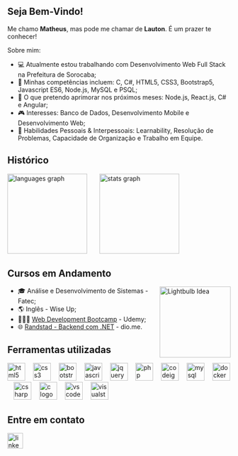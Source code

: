 ## Seja Bem-Vindo!
<p>Me chamo <b>Matheus</b>, mas pode me chamar de <b>Lauton</b>. É um prazer te conhecer!</p>
<p>Sobre mim:</p>
<ul>
  <li>💻 Atualmente estou trabalhando com Desenvolvimento Web Full Stack na Prefeitura de Sorocaba;</li> 
  <li>🧠 Minhas competências incluem: C, C#, HTML5, CSS3, Bootstrap5, Javascript ES6, Node.js, MySQL e PSQL;</li>
  <li>🌱 O que pretendo aprimorar nos próximos meses: Node.js, React.js, C# e Angular;</li>
  <li>🎮 Interesses: Banco de Dados, Desenvolvimento Mobile e Desenvolvimento Web;</li>
  <li>💬 Habilidades Pessoais & Interpessoais: Learnability, Resolução de Problemas, Capacidade de Organização e Trabalho em Equipe.</li>
</ul>

## Histórico
<div align="left">
  <img src="https://github-readme-stats.vercel.app/api/top-langs?username=lautones&locale=en&hide_title=false&layout=compact&card_width=320&langs_count=10&theme=tokyonight&hide_border=true&custom_title=Principais%20Linguagens%20Utilizadas" height="180" alt="languages graph"/>
  <img width="20"/>
  <img src="https://github-readme-stats.vercel.app/api?username=lautones&hide_title=false&hide_rank=true&show_icons=true&include_all_commits=true&count_private=true&disable_animations=false&theme=tokyonight&locale=en&hide_border=true&custom_title=Estat%C3%ADsticas" height="180" alt="stats graph"/>
</div>

## Cursos em Andamento
<div align="left">
  <img src="https://media.tenor.com/6bnek3U6Kc8AAAAi/idea-lightbulb.gif" height="160" alt="Lightbulb Idea" align="right"/>
  <ul>
    <li>🎓 Análise e Desenvolvimento de Sistemas - Fatec;</li>
    <li>🌎 Inglês - Wise Up;</li>
    <li>👨🏻‍💻 <a href="https://www.udemy.com/course/the-complete-web-development-bootcamp/?couponCode=MCLARENT71824">Web Development Bootcamp</a> - Udemy;</li>
    <li>🌐 <a href="https://web.dio.me/track/272e799b-a64d-4048-90a3-adfdceafe244">Randstad - Backend com .NET</a> - dio.me.</li>
  </ul>
</div>

## Ferramentas utilizadas
<div align="left">
  <img src="https://cdn.jsdelivr.net/gh/devicons/devicon/icons/html5/html5-original.svg" height="40" alt="html5 logo"/>
  <img width="10"/>
  <img src="https://cdn.jsdelivr.net/gh/devicons/devicon/icons/css3/css3-original.svg" height="40" alt="css3 logo"/>
  <img width="10"/>
  <img src="https://cdn.jsdelivr.net/gh/devicons/devicon/icons/bootstrap/bootstrap-original.svg" height="40" alt="bootstrap logo"/>
  <img width="10"/>
  <img src="https://cdn.jsdelivr.net/gh/devicons/devicon/icons/javascript/javascript-original.svg" height="40" alt="javascript logo"/>
  <img width="10"/>
  <img src="https://cdn.jsdelivr.net/gh/devicons/devicon/icons/jquery/jquery-original.svg" height="40" alt="jquery logo"/>
  <img width="10"/>
  <img src="https://cdn.jsdelivr.net/gh/devicons/devicon/icons/php/php-original.svg" height="40" alt="php logo"/>
  <img width="10"/>
  <img src="https://cdn.jsdelivr.net/gh/devicons/devicon/icons/codeigniter/codeigniter-plain.svg" height="40" alt="codeigniter logo"/>
  <img width="10"/>
  <img src="https://cdn.jsdelivr.net/gh/devicons/devicon/icons/mysql/mysql-original.svg" height="40" alt="mysql logo"/>
  <img width="10"/>
  <img src="https://cdn.jsdelivr.net/gh/devicons/devicon/icons/docker/docker-original.svg" height="40" alt="docker logo"/>
  <img width="10"/>
  <img src="https://cdn.jsdelivr.net/gh/devicons/devicon/icons/csharp/csharp-original.svg" height="40" alt="csharp logo"/>
  <img width="10"/>
  <img src="https://cdn.jsdelivr.net/gh/devicons/devicon/icons/c/c-original.svg" height="40" alt="c logo"/>
  <img width="10"/>
  <img src="https://cdn.jsdelivr.net/gh/devicons/devicon/icons/vscode/vscode-original.svg" height="40" alt="vscode logo"/>
  <img width="10"/>
  <img src="https://cdn.jsdelivr.net/gh/devicons/devicon/icons/visualstudio/visualstudio-plain.svg" height="40" alt="visualstudio logo"/>
</div>

## Entre em contato
<div align="left">
  <a href="https://www.linkedin.com/in/matheus-lauton/"><img src="https://img.shields.io/static/v1?message=LinkedIn&logo=linkedin&label=&color=0077B5&logoColor=white&labelColor=&style=for-the-badge" height="35" alt="linkedin logo"/></a>
</div>
